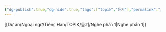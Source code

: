 ```yaml
---
{"dg-publish":true,"dg-hide":true,"tags":["topik","듣기"],"permalink":"/du-an/ngoai-ngu/tieng-han/topik///","hide":true,"dgPassFrontmatter":true}
---
```


[[Dự án/Ngoại ngữ/Tiếng  Hàn/TOPIK/듣기/Nghe phần 1\|Nghe phần 1]]